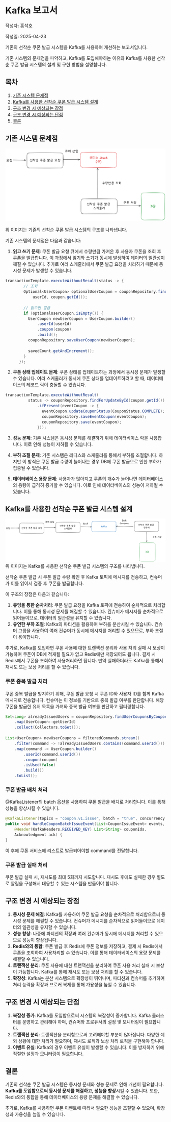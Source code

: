 # Kafka 보고서

작성자: 홍석호

작성일: 2025-04-23

기존의 선착순 쿠폰 발급 시스템을 Kafka를 사용하여 개선하는 보고서입니다.

기존 시스템의 문제점을 파악하고, Kafka를 도입해야하는 이유와 Kafka를 사용한 선착순 쿠폰 발급 시스템의 설계 및 구현 방법을 설명합니다.

## 목차
1. [기존 시스템 문제점](#기존-시스템-문제점)
2. [Kafka를 사용한 선착순 쿠폰 발급 시스템 설계](#kafka를-사용한-선착순-쿠폰-발급-시스템-설계)
3. [구조 변경 시 예상되는 장점](#구조-변경-시-예상되는-장점)
4. [구조 변경 시 예상되는 단점](#구조-변경-시-예상되는-단점)
5. [결론](#결론)

## 기존 시스템 문제점
![img_9.png](image/기존_선착순_쿠폰_발급.png)

위 이미지는 기존의 선착순 쿠폰 발급 시스템의 구조를 나타냅니다.

기존 시스템의 문제점은 다음과 같습니다:
1. **읽고 쓰기 문제**: 쿠폰 발급 요청 큐에서 수량만큼 가져온 후 사용자 쿠폰을 조회 후 쿠폰을 발급합니다. 이 과정에서 읽기와 쓰기가 동시에 발생하여 데이터의 일관성이 깨질 수 있습니다.
추가로 여러 스케줄러에서 쿠폰 발급 요청을 처리하기 때문에 동시성 문제가 발생할 수 있습니다.
```java
transactionTemplate.executeWithoutResult(status -> {
        // 조회
        Optional<UserCoupon> optionalUserCoupon = couponRepository.findUserCouponForUpdateByUserIdAndCouponId(
            userId, coupon.getId());

        // 없으면 발급
        if (optionalUserCoupon.isEmpty()) {
          UserCoupon newUserCoupon = UserCoupon.builder()
              .userId(userId)
              .coupon(coupon)
              .build();
          couponRepository.saveUserCoupon(newUserCoupon);

          savedCount.getAndIncrement();
        }
      });
```

2. **쿠폰 상태 업데이트 문제**: 쿠폰 상태를 업데이트하는 과정에서 동시성 문제가 발생할 수 있습니다. 여러 스케줄러가 동시에 쿠폰 상태를 업데이트하려고 할 때, 데이터베이스의 레코드 락이 충돌할 수 있습니다.
```java
transactionTemplate.executeWithoutResult(
          status -> couponRepository.findForUpdateById(coupon.getId())
              .ifPresent(eventCoupon -> {
                eventCoupon.updateCouponStatus(CouponStatus.COMPLETE);
                couponRepository.saveEventCoupon(eventCoupon);
                couponRepository.save(eventCoupon);
              }));
```

3. **성능 문제**: 기존 시스템은 동시성 문제를 해결하기 위해 데이터베이스 락을 사용합니다. 이로 인해 성능이 저하될 수 있습니다.

4. **부하 조절 문제**: 기존 시스템은 레디스와 스케줄러를 통해서 부하를 조절합니다. 하지만 이 방식은 쿠폰 발급 수량이 늘어나는 경우 DB에 쿠폰 발급으로 인한 부하가 집중될 수 있습니다.

5. **데이터베이스 용량 문제**: 사용자가 많아지고 쿠폰의 개수가 늘어나면 데이터베이스의 용량이 급격히 증가할 수 있습니다. 이로 인해 데이터베이스의 성능이 저하될 수 있습니다.

## Kafka를 사용한 선착순 쿠폰 발급 시스템 설계
![kafka_coupon_issue.png](image/kafka_coupon_issue.png)
위 이미지는 Kafka를 사용한 선착순 쿠폰 발급 시스템의 구조를 나타냅니다.

선착순 쿠폰 발급 시 쿠폰 발급 수량 확인 후 Kafka 토픽에 메시지를 전송하고, 컨슈머가 이를 읽어서 검증 후 쿠폰을 발급합니다.

이 구조의 장점은 다음과 같습니다:
1. **큐잉을 통한 순차처리**: 쿠폰 발급 요청을 Kafka 토픽에 전송하여 순차적으로 처리합니다. 이를 통해 동시성 문제를 해결할 수 있습니다. 컨슈머가 메시지를 순차적으로 읽어들이므로, 데이터의 일관성을 유지할 수 있습니다.
2. **유연한 부하 조절**: Kafka의 파티션을 활용하여 부하를 분산시킬 수 있습니다. 컨슈머 그룹을 사용하여 여러 컨슈머가 동시에 메시지를 처리할 수 있으므로, 부하 조절이 용이합니다.

추가로, Kafka를 도입하면 쿠폰 사용에 대한 트랜잭션 분리와 사용 처리 실패 시 보상이 가능하여 쿠폰이 DB에 적재될 필요가 없고 Redis에만 저장되어도 됩니다. 
결제 시 Redis에서 쿠폰을 조회하여 사용처리하면 됩니다. 만약 실패하더라도 Kafka를 통해서 재시도 또는 보상 처리를 할 수 있습니다.

### 쿠폰 중복 발급 처리
쿠폰 중복 발급을 방지하기 위해, 쿠폰 발급 요청 시 쿠폰 ID와 사용자 ID를 함께 Kafka 메시지로 전송합니다. 컨슈머는 이 정보를 기반으로 중복 발급 여부를 판단합니다.
해당 쿠폰을 발급한 유저 목록을 가져와 중복 발급 여부를 판단하고 필터링합니다.
```java
Set<Long> alreadyIssuedUsers = couponRepository.findUserCouponsByCouponId(coupon.getId()).stream()
    .map(UserCoupon::getUserId)
    .collect(Collectors.toSet());

List<UserCoupon> newUserCoupons = filteredCommands.stream()
    .filter(command -> !alreadyIssuedUsers.contains(command.userId()))
    .map(command -> UserCoupon.builder()
        .userId(command.userId())
        .coupon(coupon)
        .isUsed(false)
        .build())
    .toList();
```

### 쿠폰 발급 배치 처리
@KafkaListener의 batch 옵션을 사용하여 쿠폰 발급을 배치로 처리합니다. 이를 통해 성능을 향상시킬 수 있습니다.
```java
@KafkaListener(topics = "coupon.v1.issue", batch = "true", concurrency = "1")
public void handleCouponBatchIssueEvent(List<CouponIssueEvent> events,
    @Header(KafkaHeaders.RECEIVED_KEY) List<String> couponIds,
    Acknowledgment ack) {
}
```
이 후에 쿠폰 서비스에 리스트로 발급되어야할 command를 전달합니다.

### 쿠폰 발급 실패 처리
쿠폰 발급 실패 시, 재시도를 최대 5회까지 시도합니다. 재시도 후에도 실패한 경우 별도로 알림을 구성해서 대응할 수 있는 시스템을 만들어야 합니다.

## 구조 변경 시 예상되는 장점
1. **동시성 문제 해결**: Kafka를 사용하여 쿠폰 발급 요청을 순차적으로 처리함으로써 동시성 문제를 해결할 수 있습니다. 컨슈머가 메시지를 순차적으로 읽어들이므로 데이터의 일관성을 유지할 수 있습니다.
2. **성능 향상**: 나중에 파티션의 확장과 여러 컨슈머가 동시에 메시지를 처리할 수 있으므로 성능이 향상됩니다.
3. **Redis와의 통합**: 쿠폰 발급 후 Redis에 쿠폰 정보를 저장하고, 결제 시 Redis에서 쿠폰을 조회하여 사용처리할 수 있습니다. 이를 통해 데이터베이스의 용량 문제를 해결할 수 있습니다.
4. **트랜잭션 분리**: 쿠폰 사용에 대한 트랜잭션을 분리하여 쿠폰 사용 처리 실패 시 보상이 가능합니다. Kafka를 통해 재시도 또는 보상 처리를 할 수 있습니다.
5. **확장성**: Kafka는 분산 시스템으로 확장성이 뛰어나며, 파티션과 컨슈머를 추가하여 처리 능력을 확장과 브로커 복제를 통해 가용성을 높일 수 있습니다.

## 구조 변경 시 예상되는 단점
1. **복잡성 증가**: Kafka를 도입함으로써 시스템의 복잡성이 증가합니다. Kafka 클러스터를 운영하고 관리해야 하며, 컨슈머와 프로듀서의 설정 및 모니터링이 필요합니다.
2. **트랜잭션 분리**: 트랜잭션을 분리함으로써 고려해야할 부분이 많아집니다. 다양한 예외 상황에 대한 처리가 필요하며, 재시도 로직과 보상 처리 로직을 구현해야 합니다.
3. **이벤트 유실**: Kafka의 경우 이벤트 유실이 발생할 수 있습니다. 이를 방지하기 위해 적절한 설정과 모니터링이 필요합니다.

## 결론
기존의 선착순 쿠폰 발급 시스템은 동시성 문제와 성능 문제로 인해 개선이 필요합니다. **Kafka를 도입함으로써 동시성 문제를 해결하고, 성능을 향상**시킬 수 있습니다. 
또한, Redis와의 통합을 통해 데이터베이스의 용량 문제를 해결할 수 있습니다.

추가로, Kafka를 사용하면 쿠폰 이벤트에 따라서 필요한 성능을 조절할 수 있으며, 확장성과 가용성을 높일 수 있습니다.